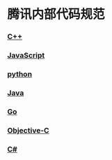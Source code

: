 # 腾讯内部代码规范
### [C++](http://git.code.oa.com/standards/cpp.git)
### [JavaScript](http://git.code.oa.com/standards/javascript.git)
### [python](http://git.code.oa.com/standards/python.git)
### [Java](http://git.code.oa.com/standards/java.git)
### [Go](http://git.code.oa.com/standards/go.git)
### [Objective-C](http://git.code.oa.com/standards/oc.git)
### [C\#](http://git.code.oa.com/standards/csharp.git)
